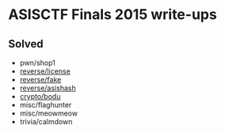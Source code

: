 # ASISCTF Finals 2015 write-ups

## Solved

* pwn/shop1
* [reverse/license](reverse/license)
* [reverse/fake](reverse/fake)
* [reverse/asishash](reverse/asishash)
* [crypto/bodu](crypto/bodu)
* misc/flaghunter
* misc/meowmeow
* trivia/calmdown
